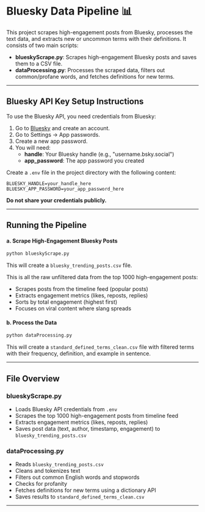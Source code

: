 # Bluesky Data Pipeline 📊

This project scrapes high-engagement posts from Bluesky, processes the text data, and extracts new or uncommon terms with their definitions. It consists of two main scripts:

- **blueskyScrape.py**: Scrapes high-engagement Bluesky posts and saves them to a CSV file.
- **dataProcessing.py**: Processes the scraped data, filters out common/profane words, and fetches definitions for new terms.

---

## Bluesky API Key Setup Instructions 
To use the Bluesky API, you need credentials from Bluesky:

1. Go to [Bluesky](https://bsky.app) and create an account.
2. Go to Settings → App passwords.
3. Create a new app password.
4. You will need:
   - **handle**: Your Bluesky handle (e.g., "username.bsky.social")
   - **app_password**: The app password you created

Create a `.env` file in the project directory with the following content:

```
BLUESKY_HANDLE=your_handle_here
BLUESKY_APP_PASSWORD=your_app_password_here
```

**Do not share your credentials publicly.**

---

## Running the Pipeline

#### a. Scrape High-Engagement Bluesky Posts

```bash
python blueskyScrape.py
```

This will create a `bluesky_trending_posts.csv` file.

This is all the raw unfiltered data from the top 1000 high-engagement posts:
- Scrapes posts from the timeline feed (popular posts)
- Extracts engagement metrics (likes, reposts, replies)
- Sorts by total engagement (highest first)
- Focuses on viral content where slang spreads

#### b. Process the Data

```bash
python dataProcessing.py
```

This will create a `standard_defined_terms_clean.csv` file with filtered terms with their frequency, definition, and example in sentence.

---

## File Overview

### blueskyScrape.py

- Loads Bluesky API credentials from `.env`
- Scrapes the top 1000 high-engagement posts from timeline feed
- Extracts engagement metrics (likes, reposts, replies)
- Saves post data (text, author, timestamp, engagement) to `bluesky_trending_posts.csv`

### dataProcessing.py

- Reads `bluesky_trending_posts.csv`
- Cleans and tokenizes text
- Filters out common English words and stopwords
- Checks for profanity
- Fetches definitions for new terms using a dictionary API
- Saves results to `standard_defined_terms_clean.csv`

---
